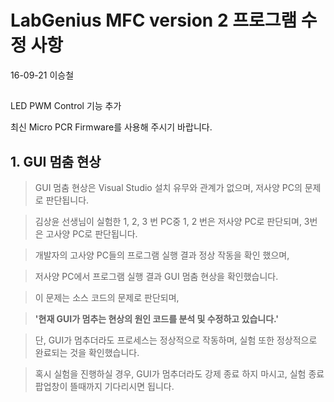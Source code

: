 # LabGenius MFC version 2 프로그램 수정 사항

>

16-09-21 이승철

##

LED PWM Control 기능 추가

최신 Micro PCR Firmware를 사용해 주시기 바랍니다.

##

## 1. GUI 멈춤 현상 ##

>GUI 멈춤 현상은 Visual Studio 설치 유무와 관계가 없으며, 저사양 PC의 문제로 판단됩니다.

>김상윤 선생님이 실험한  1, 2, 3 번 PC중 1, 2 번은 저사양 PC로 판단되며, 3번은 고사양 PC로 판단됩니다.

>개발자의 고사양 PC들의 프로그램 실행 결과 정상 작동을 확인 했으며,

>저사양 PC에서 프로그램 실행 결과 GUI 멈춤 현상을 확인했습니다.

>이 문제는 소스 코드의 문제로 판단되며,

>**'현재 GUI가 멈추는 현상의 원인 코드를 분석 및 수정하고 있습니다.'**

>단, GUI가 멈추더라도 프로세스는 정상적으로 작동하며, 실험 또한 정상적으로 완료되는 것을 확인했습니다.

>혹시 실험을 진행하실 경우, GUI가 멈추더라도 강제 종료 하지 마시고, 실험 종료 팝업창이 뜰때까지 기다리시면 됩니다.
>##  ##
